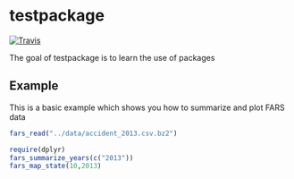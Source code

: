 # testpackage

[![Travis](https://travis-ci.org/revirier/testpackage.svg?branch=master)]()


The goal of testpackage is to learn the use of packages

## Example

This is a basic example which shows you how to summarize and plot FARS data

``` r
fars_read("../data/accident_2013.csv.bz2")

require(dplyr)
fars_summarize_years(c("2013"))
fars_map_state(10,2013)

```
